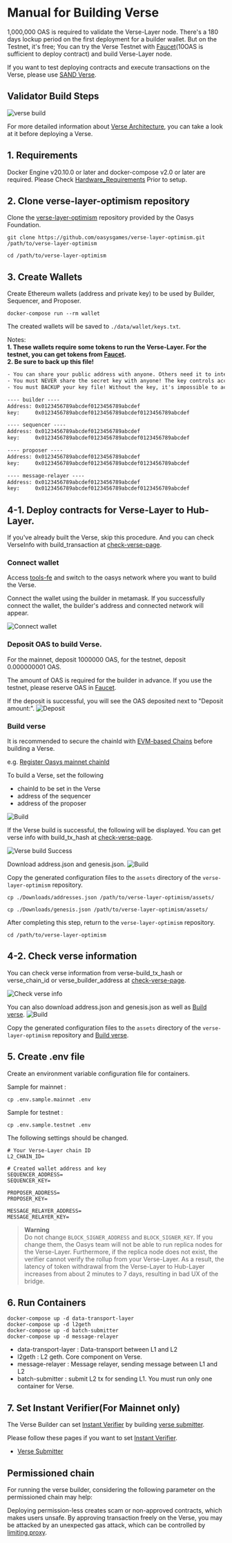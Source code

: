 # Manual for Building Verse

1,000,000 OAS is required to validate the Verse-Layer node.
There's a 180 days lockup period on the first deployment for a builder wallet.
But on the Testnet, it's free; You can try the Verse Testnet with [Faucet](https://faucet.testnet.oasys.games)(10OAS is sufficient to deploy contract) and build Verse-Layer node.

If you want to test deploying contracts and execute transactions on the Verse, please use [SAND Verse](/docs/verse-developer/how-to-build-verse/1-10-sandverse).

## Validator Build Steps

![verse build](/img/docs/techdocs/verse/versebuild.png)

For more detailed information about [Verse Architecture](/docs/architecture/verse-layer/1-1-verse-layer), you can take a look at it before deploying a Verse. 

## 1. Requirements

Docker Engine v20.10.0 or later and docker-compose v2.0 or later are required.
Please Check [Hardware_Requirements](/docs/verse-developer/how-to-build-verse/1-1-requirement) Prior to setup. 

## 2. Clone verse-layer-optimism repository
Clone the [verse-layer-optimism](https://github.com/oasysgames/verse-layer-optimism) repository provided by the Oasys Foundation.

```shell
git clone https://github.com/oasysgames/verse-layer-optimism.git /path/to/verse-layer-optimism

cd /path/to/verse-layer-optimism
```

## 3. Create Wallets

Create Ethereum wallets (address and private key) to be used by Builder, Sequencer, and Proposer.

```shell
docker-compose run --rm wallet
```

The created wallets will be saved to `./data/wallet/keys.txt`.

Notes:  
**1. These wallets require some tokens to run the Verse-Layer. For the testnet, you can get tokens from [Faucet](https://faucet.testnet.oasys.games/).**  
**2. Be sure to back up this file!**

```text:./data/wallet/keys.txt
- You can share your public address with anyone. Others need it to interact with you.
- You must NEVER share the secret key with anyone! The key controls access to your funds!
- You must BACKUP your key file! Without the key, it's impossible to access account funds!

---- builder ----
Address: 0x0123456789abcdef0123456789abcdef
key:     0x0123456789abcdef0123456789abcdef0123456789abcdef

---- sequencer ----
Address: 0x0123456789abcdef0123456789abcdef
key:     0x0123456789abcdef0123456789abcdef0123456789abcdef

---- proposer ----
Address: 0x0123456789abcdef0123456789abcdef
key:     0x0123456789abcdef0123456789abcdef0123456789abcdef

---- message-relayer ----
Address: 0x0123456789abcdef0123456789abcdef
key:     0x0123456789abcdef0123456789abcdef0123456789abcdef
```

## 4-1. Deploy contracts for Verse-Layer to Hub-Layer.

If you've already built the Verse, skip this procedure.
And you can check VerseInfo with build_transaction at [check-verse-page](#4-2-check-verse-information-from-verse_build-transaction).

### Connect wallet
Access [tools-fe](https://tools-fe.oasys.games) and switch to the oasys network where you want to build the Verse.

Connect the wallet using the builder in metamask.
If you successfully connect the wallet, the builder's address and connected network will appear.

![Connect wallet](/img/docs/techdocs/oasys-pos-fe/connect_wallet.png)

### Deposit OAS to build Verse.
For the mainnet, deposit 1000000 OAS, for the testnet, deposit 0.000000001 OAS.

The amount of OAS is required for the builder in advance. If you use the testnet, please reserve OAS in [Faucet](https://faucet.testnet.oasys.games).

If the deposit is successful, you will see the OAS deposited next to "Deposit amount:".
![Deposit](/img/docs/techdocs/oasys-pos-fe/deposit.png)

### Build verse
It is recommended to secure the chainId with [EVM-based Chains](https://github.com/ethereum-lists/chains) before building a Verse.

e.g. [Register Oasys mainnet chainId](https://github.com/fromreto/chains/commit/00aa7728b1b1180f9e2f6f284ccb585be956d524)

To build a Verse, set the following
- chainId to be set in the Verse
- address of the sequencer
- address of the proposer

![Build](/img/docs/techdocs/oasys-pos-fe/build.png)


If the Verse build is successful, the following will be displayed. You can get verse info with build_tx_hash at [check-verse-page](#4-2-check-verse-information-from-verse_build-transaction).

![Verse build Success](/img/docs/techdocs/oasys-pos-fe/verse_build_success.png)

Download address.json and genesis.json.
![Build](/img/docs/techdocs/oasys-pos-fe/build_complete.png)

Copy the generated configuration files to the `assets` directory of the `verse-layer-optimism` repository.

```shell
cp ./Downloads/addresses.json /path/to/verse-layer-optimism/assets/

cp ./Downloads/genesis.json /path/to/verse-layer-optimism/assets/ 
```

After completing this step, return to the `verse-layer-optimism` repository.

```shell
cd /path/to/verse-layer-optimism
```

## 4-2. Check verse information
You can check verse information from verse-build_tx_hash or verse_chain_id or verse_builder_address at [check-verse-page](https://tools-fe.oasys.games/check-verse).

![Check verse info](/img/docs/techdocs/oasys-pos-fe/check_verse_info.png)

You can also download address.json and genesis.json as well as [Build verse](#build-verse).
![Build](/img/docs/techdocs/oasys-pos-fe/build_complete.png)

Copy the generated configuration files to the `assets` directory of the `verse-layer-optimism` repository and [Build verse](#build-verse).

## 5. Create .env file

Create an environment variable configuration file for containers.

Sample for mainnet : 

```shell
cp .env.sample.mainnet .env
```

Sample for testnet :
```shell
cp .env.sample.testnet .env
```

The following settings should be changed.

```shell
# Your Verse-Layer chain ID
L2_CHAIN_ID=

# Created wallet address and key
SEQUENCER_ADDRESS=
SEQUENCER_KEY=

PROPOSER_ADDRESS=
PROPOSER_KEY=

MESSAGE_RELAYER_ADDRESS=
MESSAGE_RELAYER_KEY=
```

> **Warning**  
> Do not change `BLOCK_SIGNER_ADDRESS` and `BLOCK_SIGNER_KEY`. If you change them, the Oasys team will not be able to run replica nodes for the Verse-Layer. Furthermore, if the replica node does not exist, the verifier cannot verify the rollup from your Verse-Layer. As a result, the latency of token withdrawal from the Verse-Layer to Hub-Layer increases from about 2 minutes to 7 days, resulting in bad UX of the bridge.

## 6. Run Containers

```shell
docker-compose up -d data-transport-layer
docker-compose up -d l2geth
docker-compose up -d batch-submitter
docker-compose up -d message-relayer
```

- data-transport-layer : Data-transport between L1 and L2
- l2geth : L2 geth. Core component on Verse. 
- message-relayer : Message relayer, sending message between L1 and L2
- batch-submitter : submit L2 tx for sending L1. You must run only one container for Verse.

## 7. Set Instant Verifier(For Mainnet only)
The Verse Builder can set [Instant Verifier](/docs/architecture/verse-layer/rollup/2-2-initial-verifier) by building [verse submitter](/docs/verse-developer/how-to-build-verse/1-8-build-verse-submitter).


Please follow these pages if you want to set [Instant Verifier](/docs/architecture/verse-layer/rollup/2-2-initial-verifier).
- [Verse Submitter](/docs/verse-developer/how-to-build-verse/1-8-build-verse-submitter)

## Permissioned chain

For running the verse builder, considering the following parameter on the permissioned chain may help: 

Deploying permission-less creates scam or non-approved contracts, which makes users unsafe. 
By approving transaction freely on the Verse, you may be attacked by an unexpected gas attack, which can be controlled by [limiting proxy](/docs/verse-developer/how-to-build-verse/1-4-verse-proxy). 




